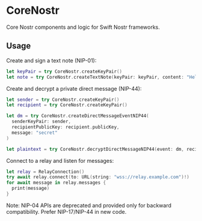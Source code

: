 # CoreNostr

Core Nostr components and logic for Swift Nostr frameworks.

## Usage

Create and sign a text note (NIP-01):

```swift
let keyPair = try CoreNostr.createKeyPair()
let note = try CoreNostr.createTextNote(keyPair: keyPair, content: "Hello, Nostr!")
```

Create and decrypt a private direct message (NIP-44):

```swift
let sender = try CoreNostr.createKeyPair()
let recipient = try CoreNostr.createKeyPair()

let dm = try CoreNostr.createDirectMessageEventNIP44(
  senderKeyPair: sender,
  recipientPublicKey: recipient.publicKey,
  message: "secret"
)

let plaintext = try CoreNostr.decryptDirectMessageNIP44(event: dm, recipientKeyPair: recipient)
```

Connect to a relay and listen for messages:

```swift
let relay = RelayConnection()
try await relay.connect(to: URL(string: "wss://relay.example.com")!)
for await message in relay.messages {
  print(message)
}
```

Note: NIP-04 APIs are deprecated and provided only for backward compatibility. Prefer NIP-17/NIP-44 in new code.

